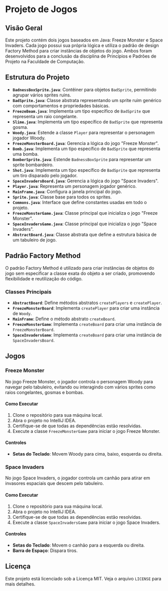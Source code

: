 # Projeto de Jogos

## Visão Geral

Este projeto contém dois jogos baseados em Java: Freeze Monster e Space Invaders. Cada jogo possui sua própria lógica e utiliza o padrão de design Factory Method para criar instâncias de objetos do jogo. Ambos foram desenvolvidos para a conclusão da disciplina de Princípios e Padrões de Projeto na Faculdade de Computação.

## Estrutura do Projeto

- **`BadnessBoxSprite.java`**: Contêiner para objetos `BadSprite`, permitindo agrupar vários sprites ruins.
- **`BadSprite.java`**: Classe abstrata representando um sprite ruim genérico com comportamentos e propriedades básicas.
- **`FreezeBeam.java`**: Implementa um tipo específico de `BadSprite` que representa um raio congelante.
- **`Slime.java`**: Implementa um tipo específico de `BadSprite` que representa gosma.
- **`Woody.java`**: Estende a classe `Player` para representar o personagem jogador Woody.
- **`FreezeMonsterBoard.java`**: Gerencia a lógica do jogo "Freeze Monster".
- **`Bomb.java`**: Implementa um tipo específico de `BadSprite` que representa uma bomba.
- **`BomberSprite.java`**: Estende `BadnessBoxSprite` para representar um sprite bombardeiro.
- **`Shot.java`**: Implementa um tipo específico de `BadSprite` que representa um tiro disparado pelo jogador.
- **`SpaceInvadersBoard.java`**: Gerencia a lógica do jogo "Space Invaders".
- **`Player.java`**: Representa um personagem jogador genérico.
- **`MainFrame.java`**: Configura a janela principal do jogo.
- **`Sprite.java`**: Classe base para todos os sprites.
- **`Commons.java`**: Interface que define constantes usadas em todo o projeto.
- **`FreezeMonsterGame.java`**: Classe principal que inicializa o jogo "Freeze Monster".
- **`SpaceInvadersGame.java`**: Classe principal que inicializa o jogo "Space Invaders".
- **`AbstractBoard.java`**: Classe abstrata que define a estrutura básica de um tabuleiro de jogo.

## Padrão Factory Method

O padrão Factory Method é utilizado para criar instâncias de objetos do jogo sem especificar a classe exata do objeto a ser criado, promovendo flexibilidade e reutilização do código.

### Classes Principais

- **`AbstractBoard`**: Define métodos abstratos `createPlayers` e `createPlayer`.
- **`FreezeMonsterBoard`**: Implementa `createPlayer` para criar uma instância de `Woody`.
- **`MainFrame`**: Define o método abstrato `createBoard`.
- **`FreezeMonsterGame`**: Implementa `createBoard` para criar uma instância de `FreezeMonsterBoard`.
- **`SpaceInvadersGame`**: Implementa `createBoard` para criar uma instância de `SpaceInvadersBoard`.

## Jogos

### Freeze Monster

No jogo Freeze Monster, o jogador controla o personagem Woody para navegar pelo tabuleiro, evitando ou interagindo com vários sprites como raios congelantes, gosmas e bombas.

#### Como Executar

1. Clone o repositório para sua máquina local.
2. Abra o projeto no IntelliJ IDEA.
3. Certifique-se de que todas as dependências estão resolvidas.
4. Execute a classe `FreezeMonsterGame` para iniciar o jogo Freeze Monster.

#### Controles

- **Setas do Teclado**: Movem Woody para cima, baixo, esquerda ou direita.

### Space Invaders

No jogo Space Invaders, o jogador controla um canhão para atirar em invasores espaciais que descem pelo tabuleiro.

#### Como Executar

1. Clone o repositório para sua máquina local.
2. Abra o projeto no IntelliJ IDEA.
3. Certifique-se de que todas as dependências estão resolvidas.
4. Execute a classe `SpaceInvadersGame` para iniciar o jogo Space Invaders.

#### Controles

- **Setas do Teclado**: Movem o canhão para a esquerda ou direita.
- **Barra de Espaço**: Dispara tiros.

## Licença

Este projeto está licenciado sob a Licença MIT. Veja o arquivo `LICENSE` para mais detalhes.
